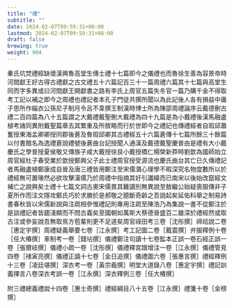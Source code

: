 ```yaml
---
title: "禮"
subtitle: ""
date: 2024-02-07T09:59:31+08:00
lastmod: 2024-02-07T09:59:31+08:00
draft: false
brewing: true
weight: 904
---
```



秦氏坑焚禮經缺壞漢興魯高堂生傳士禮十七篇即今之儀禮也而魯徐生善為容景帝時河間獻王好古得古禮獻之古文禮五十六篇記百三十一篇周禮六篇其十七篇與高堂生同而字多異或曰河間獻王開獻書之路有李氏上周官五篇失冬官一篇乃購千金不得取考工記以補之即今之周禮也禮記者本孔子門徒共撰所聞以為此記後人各有損益中庸子思所作緇衣公孫尼子制月令呂不韋撰王制漢時博士所為陳邵周禮論序云戴德刪古禮二百四篇為八十五篇謂之大戴禮戴聖刪大戴禮為四十九篇是為小戴禮後漢馬融盧植考諸同異附戴聖篇章去其繁重及所敘略而行於世即今之禮記也傳禮經者自瑕邱蕭奮授東海孟卿卿授同郡後蒼及魯瑕邱卿其古禮經五十六篇蒼傳十七篇所餘三十餘篇以付書館名為逸禮蒼說禮號後蒼曲台記授聞人通漢及戴德戴聖慶普由是禮有大小戴慶氏之學普授夏侯敬又傳族子咸大戴授徐艮小戴授橋仁楊榮新莽時劉歆為國師始立周官經杜子春受業於歆授鄭興父子此士禮周官授受源流也慶氏曲台其亡已久傳禮記者馬融盧植鄭康成自晉及唐三禮皆用鄭注至宋儒潛心理學不暇深究名物度數所以於禮經無可置喙然必欲攻擊漢儒乃於周禮中指摘其好引讖緯而已南宋以後始改竄經文補亡之說興矣士禮十七篇文詞古奧宋儒畏其難讀別無異說至敖繼公始疑喪服傳非子夏所作而注文隱攻鄭氏巧於求勝於是郝敬之臆斷奇齡之吾說起矣延佑科舉之制易詩書春秋皆以宋儒新說與注疏相參惟禮記則專用注疏至陳浩乃為集說一書不從鄭注於是談禮記者皆趨淺顯而不問古義矣至國朝如萬斯大蔡德晉盛百二雖深於禮經然或取古注或參妄說吾無取焉方苞輩則更不足道矣周官祿田考三卷［沈彤撰］禘祫說二卷［惠定宇撰］周禮疑義舉要七卷［江永撰］考工記圖二卷［戴震撰］弁服釋例十卷［任大椿撰］車制考一卷［錢坫撰］儀禮鄭注句讀十七卷監本正誤一卷石經正誤一卷［張爾岐撰］儀禮小疏一卷［沈彤撰］儀禮釋宮譜增注一卷［江永撰］儀禮管見四卷［禇寅亮撰］儀禮正譌十七卷［金日追撰］儀禮圖六卷［張惠言撰］禮經釋例十三卷［凌廷堪撰］深衣考一卷［黃宗羲撰］明堂大道錄八卷［惠定宇撰］禮記訓義擇言八卷深衣考誤一卷［江永撰］深衣釋例三卷［任大椿撰］

附三禮總義禮說十四卷［惠士奇撰］禮經綱目八十五卷［江永撰］禮箋十卷［金榜撰］